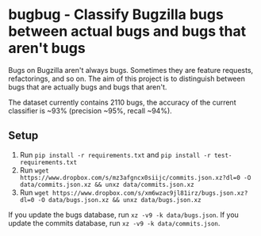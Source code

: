 # bugbug - Classify Bugzilla bugs between actual bugs and bugs that aren't bugs

Bugs on Bugzilla aren't always bugs. Sometimes they are feature requests, refactorings, and so on. The aim of this project is to distinguish between bugs that are actually bugs and bugs that aren't.

The dataset currently contains 2110 bugs, the accuracy of the current classifier is ~93% (precision ~95%, recall ~94%).

## Setup

1. Run `pip install -r requirements.txt` and `pip install -r test-requirements.txt`
2. Run `wget https://www.dropbox.com/s/mz3afgncx0siijc/commits.json.xz?dl=0 -O data/commits.json.xz && unxz data/commits.json.xz`
3. Run `wget https://www.dropbox.com/s/xm6wzac9jl81irz/bugs.json.xz?dl=0 -O data/bugs.json.xz && unxz data/bugs.json.xz`

If you update the bugs database, run `xz -v9 -k data/bugs.json`.
If you update the commits database, run `xz -v9 -k data/commits.json`.
